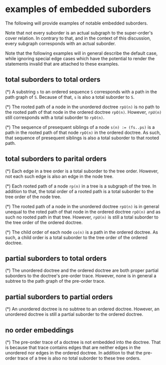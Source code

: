 
<!-- ======================================================================= -->
# examples of embedded suborders

The following will provide examples of notable embedded suborders.

Note that not every suborder is an actual subgraph to the super-order's
cover relation. In contrary to that, and in the context of this discussion,
every subgraph corresponds with an actual suborder.

Note that the following examples will in general describe the default case,
while ignoring special edge cases which have the potential to render the
statements invalid that are attached to these examples.

<!-- ======================================================================= -->
## total suborders to total orders

(*) A substring `s` to an ordered sequence `S` corresponds with a path in
the path graph of `S`. Because of that, `s` is also a total suborder to `S`.

(*) The rooted path of a node in the unordered doctree `rpU(n)` is no path to
the rooted path of that node in the ordered doctree `rpO(n)`. However, `rpU(n)`
still corresponds with a total suborder to `rpO(n)`.

(*) The sequence of presequent siblings of a node `s(n) := (fs..ps)` is a path
in the rooted path of that node `rpO(n)` in the ordered doctree. As such, that
sequence of presequent siblings is also a total suborder to that rooted path.

<!-- ======================================================================= -->
## total suborders to parital orders

(*) Each edge in a tree order is a total suborder to the tree order. However,
not each such edge is also an edge in the node tree.

(*) Each rooted path of a node `rp(n)` in a tree is a subgraph of the tree.
In addition to that, the total order of a rooted path is a total suborder to
the tree order of the node tree.

(*) The rooted path of a node in the unordered doctree `rpU(n)` is in general
unequal to the roted path of that node in the ordered doctree `rpO(n)` and as
such no rooted path in that tree. However, `rpU(n)` is still a total suborder
to the tree order of the ordered doctree.

(*) The child order of each node `co(n)` is a path in the ordered doctree. As
such, a child order is a total suborder to the tree order of the ordered doctree.

<!-- ======================================================================= -->
## partial suborders to total orders

(*) The unordered doctree and the ordered doctree are both proper partial
suborders to the doctree's pre-order trace. However, none is in general a
subtree to the path graph of the pre-order trace.

<!-- ======================================================================= -->
## partial suborders to partial orders

(*) An unordered doctree is no subtree to an ordered doctree. However,
an unordered doctree is still a partial suborder to the ordered doctree.

<!-- ======================================================================= -->
## no order embeddings

(*) The pre-order trace of a doctree is not embedded into the doctree. That is
because that trace contains edges that are neither edges in the unordered nor
edges in the ordered doctree. In addition to that the pre-order trace of a tree
is also no total suborder to these tree orders.
